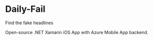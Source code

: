 # Daily-Fail
Find the fake headlines

Open-source .NET Xamarin iOS App with Azure Mobile App backend. 
